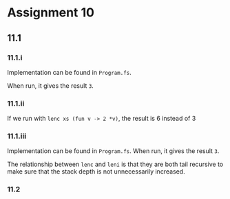 # Assignment 10

## 11.1


### 11.1.i

Implementation can be found in `Program.fs`.

When run, it gives the result `3`.

### 11.1.ii

If we run with `lenc xs (fun v -> 2 *v)`, the result is 6 instead of 3

### 11.1.iii

Implementation can be found in `Program.fs`.
When run, it gives the result `3`.

The relationship between `lenc` and `leni` is that they are both tail recursive to make sure that the stack depth 
is not unnecessarily increased.

### 11.2


